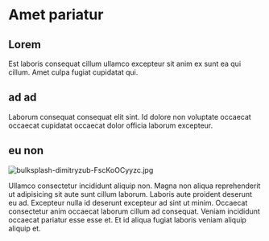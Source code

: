 # Amet pariatur

## Lorem

Est laboris consequat cillum ullamco excepteur sit anim ex sunt ea qui cillum. Amet culpa fugiat cupidatat qui.

## ad ad

Laborum consequat consequat elit sint. Id dolore non voluptate occaecat occaecat cupidatat occaecat dolor officia laborum excepteur.

## eu non

<img class="bordered" src="/_merged_assets/_static/images/bulksplash-dimitryzub-FscKoOCyyzc.jpg" alt="bulksplash-dimitryzub-FscKoOCyyzc.jpg" />

Ullamco consectetur incididunt aliquip non. Magna non aliqua reprehenderit ut adipisicing sit aute sunt cillum laborum. Laboris aute proident deserunt eu ad. Excepteur nulla id deserunt excepteur ad sint ut minim. Occaecat consectetur anim occaecat laborum cillum ad consequat. Veniam incididunt occaecat pariatur esse esse et. Et id aliqua fugiat laboris veniam aliquip aliquip et.